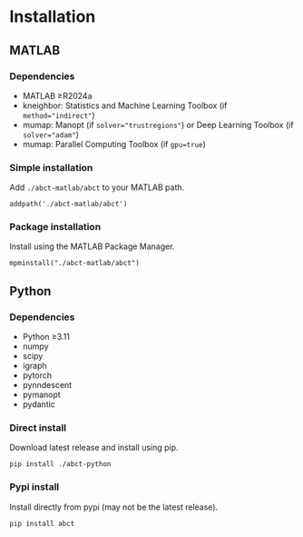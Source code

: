 # Installation

## MATLAB

### Dependencies

- MATLAB ≥R2024a
- kneighbor: Statistics and Machine Learning Toolbox (if `method="indirect"`)
- mumap: Manopt (if `solver="trustregions"`) or Deep Learning Toolbox (if `solver="adam"`)
- mumap: Parallel Computing Toolbox (if `gpu=true`)

### Simple installation

Add `./abct-matlab/abct` to your MATLAB path.
```
addpath('./abct-matlab/abct')
```

### Package installation

Install using the MATLAB Package Manager.
```
mpminstall("./abct-matlab/abct")
```

## Python

### Dependencies

- Python ≥3.11
- numpy
- scipy
- igraph
- pytorch
- pynndescent
- pymanopt
- pydantic

### Direct install

Download latest release and install using pip.
```
pip install ./abct-python
```

### Pypi install

Install directly from pypi (may not be the latest release).
```
pip install abct
```

